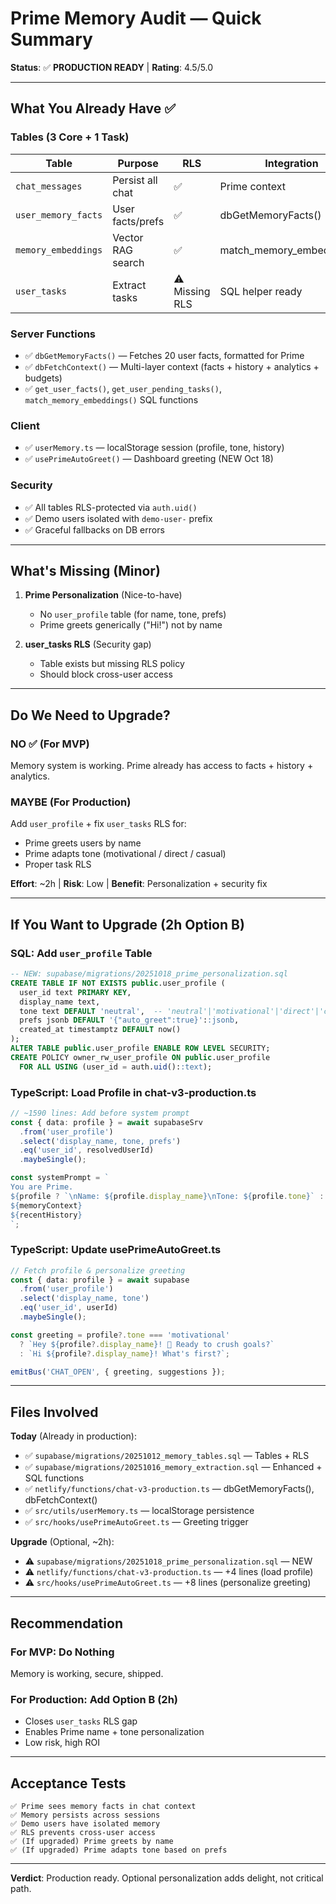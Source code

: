 # Prime Memory Audit — Quick Summary

**Status**: ✅ **PRODUCTION READY** | **Rating**: 4.5/5.0

---

## What You Already Have ✅

### Tables (3 Core + 1 Task)
| Table | Purpose | RLS | Integration |
|-------|---------|-----|-------------|
| `chat_messages` | Persist all chat | ✅ | Prime context |
| `user_memory_facts` | User facts/prefs | ✅ | dbGetMemoryFacts() |
| `memory_embeddings` | Vector RAG search | ✅ | match_memory_embeddings() |
| `user_tasks` | Extract tasks | ⚠️ Missing RLS | SQL helper ready |

### Server Functions
- ✅ `dbGetMemoryFacts()` — Fetches 20 user facts, formatted for Prime
- ✅ `dbFetchContext()` — Multi-layer context (facts + history + analytics + budgets)
- ✅ `get_user_facts()`, `get_user_pending_tasks()`, `match_memory_embeddings()` SQL functions

### Client
- ✅ `userMemory.ts` — localStorage session (profile, tone, history)
- ✅ `usePrimeAutoGreet()` — Dashboard greeting (NEW Oct 18)

### Security
- ✅ All tables RLS-protected via `auth.uid()`
- ✅ Demo users isolated with `demo-user-` prefix
- ✅ Graceful fallbacks on DB errors

---

## What's Missing (Minor)

1. **Prime Personalization** (Nice-to-have)
   - No `user_profile` table (for name, tone, prefs)
   - Prime greets generically ("Hi!") not by name

2. **user_tasks RLS** (Security gap)
   - Table exists but missing RLS policy
   - Should block cross-user access

---

## Do We Need to Upgrade?

### **NO** ✅ (For MVP)
Memory system is working. Prime already has access to facts + history + analytics.

### **MAYBE** (For Production)
Add `user_profile` + fix `user_tasks` RLS for:
- Prime greets users by name
- Prime adapts tone (motivational / direct / casual)
- Proper task RLS

**Effort**: ~2h | **Risk**: Low | **Benefit**: Personalization + security fix

---

## If You Want to Upgrade (2h Option B)

### SQL: Add `user_profile` Table
```sql
-- NEW: supabase/migrations/20251018_prime_personalization.sql
CREATE TABLE IF NOT EXISTS public.user_profile (
  user_id text PRIMARY KEY,
  display_name text,
  tone text DEFAULT 'neutral',  -- 'neutral'|'motivational'|'direct'|'casual'
  prefs jsonb DEFAULT '{"auto_greet":true}'::jsonb,
  created_at timestamptz DEFAULT now()
);
ALTER TABLE public.user_profile ENABLE ROW LEVEL SECURITY;
CREATE POLICY owner_rw_user_profile ON public.user_profile
  FOR ALL USING (user_id = auth.uid()::text);
```

### TypeScript: Load Profile in chat-v3-production.ts
```typescript
// ~1590 lines: Add before system prompt
const { data: profile } = await supabaseSrv
  .from('user_profile')
  .select('display_name, tone, prefs')
  .eq('user_id', resolvedUserId)
  .maybeSingle();

const systemPrompt = `
You are Prime.
${profile ? `\nName: ${profile.display_name}\nTone: ${profile.tone}` : ''}
${memoryContext}
${recentHistory}
`;
```

### TypeScript: Update usePrimeAutoGreet.ts
```typescript
// Fetch profile & personalize greeting
const { data: profile } = await supabase
  .from('user_profile')
  .select('display_name, tone')
  .eq('user_id', userId)
  .maybeSingle();

const greeting = profile?.tone === 'motivational' 
  ? `Hey ${profile?.display_name}! 🚀 Ready to crush goals?`
  : `Hi ${profile?.display_name}! What's first?`;

emitBus('CHAT_OPEN', { greeting, suggestions });
```

---

## Files Involved

**Today** (Already in production):
- ✅ `supabase/migrations/20251012_memory_tables.sql` — Tables + RLS
- ✅ `supabase/migrations/20251016_memory_extraction.sql` — Enhanced + SQL functions
- ✅ `netlify/functions/chat-v3-production.ts` — dbGetMemoryFacts(), dbFetchContext()
- ✅ `src/utils/userMemory.ts` — localStorage persistence
- ✅ `src/hooks/usePrimeAutoGreet.ts` — Greeting trigger

**Upgrade** (Optional, ~2h):
- ⚠️ `supabase/migrations/20251018_prime_personalization.sql` — NEW
- ⚠️ `netlify/functions/chat-v3-production.ts` — +4 lines (load profile)
- ⚠️ `src/hooks/usePrimeAutoGreet.ts` — +8 lines (personalize greeting)

---

## Recommendation

### For MVP: **Do Nothing**
Memory is working, secure, shipped.

### For Production: **Add Option B** (2h)
- Closes `user_tasks` RLS gap
- Enables Prime name + tone personalization
- Low risk, high ROI

---

## Acceptance Tests

```
✅ Prime sees memory facts in chat context
✅ Memory persists across sessions
✅ Demo users have isolated memory
✅ RLS prevents cross-user access
✅ (If upgraded) Prime greets by name
✅ (If upgraded) Prime adapts tone based on prefs
```

---

**Verdict**: Production ready. Optional personalization adds delight, not critical path.





